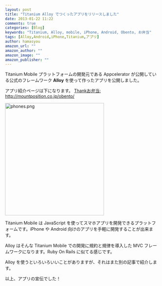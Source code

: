 ```yaml
---
layout: post
title: "Titanium Alloy でつくったアプリをリリースしました"
date: 2013-01-22 11:22
comments: true
categories: [Blog]
keywords: "Titanium, Alloy, mobile, iPhone, Android, Obento, お弁当"
tags: [Alloy,Android,iPhone,Titanium,アプリ]
author: hamasyou
amazon_url: ""
amazon_author: ""
amazon_image: ""
amazon_publisher: ""
---
```


Titanium Mobile プラットフォームの開発元である Appcelerator が公開している公式のフレームワーク <strong>Alloy</strong> を使って作ったアプリを公開しました。

アプリ紹介ページは下になります。
<a href="http://mountposition.co.jp/obento/" rel="external nofollow">Thankお弁当: http://mountposition.co.jp/obento/</a>

<img alt="phones.png" src="http://hamasyou.com/blog/archives/images/phones.png" width="324" height="367" class="mt-image-none" style="" />

Titanium Mobile は JavaScript を使ってスマホアプリを開発できるプラットフォームです。iPhone や Android 向けのアプリを手軽に開発することが出来ます。

Alloy はそんな Titanium Mobile での開発に規約と規律を導入した MVC フレームワークになります。Ruby On Rails に似てる感じです。

Alloy を使うといろいろいいことがありますが、それはまた別の記事で紹介します。

以上、アプリの宣伝でした！

